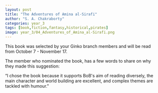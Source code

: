 ```yaml
---
layout: post
title: "The Adventures of Amina al-Sirafi"
author: "S. A. Chakraborty"
categories: year_3
tags: [book,fiction,fantasy,historical,pirates]
image: year_3/04_Adventures_of_Amina_al-Sirafi.png
---
```


This book was selected by your Ginko branch members and will be read from October 7 - November 17.

The member who nominated the book, has a few words to share on why they made this suggestion: 

“I chose the book because it supports BoB's aim of reading diversely, the main character and world building are excellent, and complex themes are tackled with humour." 
